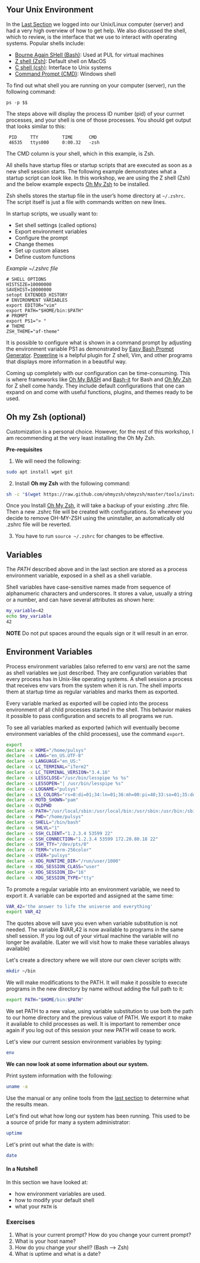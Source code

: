 ## Your Unix Environment 

In the [Last Section](login.md) we logged into our Unix/Linux computer (server) and had a very high overview of how to get help. We also discussed the shell, which to review, is the interface that we use to interact with operating systems. Popular shells include: 

- [Bourne Again SHell (Bash)](https://www.gnu.org/software/bash/): Used at PUL for virtual machines
- [Z shell (Zsh)](https://zsh.sourceforge.io/): Default shell on MacOS
- [C shell (csh)](https://www.ibm.com/docs/en/aix/7.2?topic=shells-c-shell): Interface to Unix systems
- [Command Prompt (CMD)](https://learn.microsoft.com/en-us/windows-server/administration/windows-commands/windows-commands): Windows shell 

To find out what shell you are running on your computer (server), run the following command:

```
ps -p $$
```

The steps above will display the process ID number (pid) of your currnet processes, and your shell is one of those processes. You should get output that looks similar to this: 

```
 PID     TTY         TIME      CMD
 46535   ttys000     0:00.32   -zsh
 ```

The CMD column is your shell, which in this example, is Zsh. 

All shells have startup files or startup scripts that are executed as soon as a new shell session starts. The following example demonstrates what a startup script can look like. In this workshop, we are using the Z shell (Zsh) and the below example expects [Oh My Zsh](https://ohmyz.sh/) to be installed.

Zsh shells stores the startup file in the user’s home directory at `~/.zshrc`. The script itself is just a file with commands written on new lines.

In startup scripts, we usually want to:
- Set shell settings (called options)
- Export environment variables
- Configure the prompt
- Change themes
- Set up custom aliases
- Define custom functions

*Example ~/.zshrc file*

```
# SHELL OPTIONS
HISTSIZE=10000000
SAVEHIST=10000000
setopt EXTENDED_HISTORY
# ENVIRONMENT VARIABLES
export EDITOR="vim"
export PATH="$HOME/bin:$PATH"
# PROMPT
export PS1="> "
# THEME
ZSH_THEME="af-theme"
```

It is possible to configure what is shown in a command prompt by adjusting the
environment variable PS1 as demonstrated by [Easy Bash Prompt Generator](https://ezprompt.net/). [Powerline](https://github.com/powerline/powerline) is a helpful plugin for Z shell, Vim, and other programs that displays more information in a beautiful way.

Coming up completely with our configuration can be time-consuming. This is where
frameworks like [Oh My BASH](https://ohmybash.nntoan.com/) and [Bash-it](https://github.com/Bash-it/bash-it) for Bash and [Oh My Zsh](https://ohmyz.sh/) for Z shell come handy. They include default configurations that one can expand on and come with useful functions, plugins, and themes ready to be used.

## Oh my Zsh (optional)

Customization is a personal choice. However, for the rest of this workshop, I am recommending at the very least installing the Oh My Zsh.

**Pre-requisites**

 1. We will need the following:

```zsh
sudo apt install wget git
```

 2. Install **Oh my Zsh** with the following command:

```zsh
sh -c "$(wget https://raw.github.com/ohmyzsh/ohmyzsh/master/tools/install.sh -O -)"
```

Once you Install [Oh My Zsh](https://ohmyz.sh/), it will take a backup of your existing .zhrc file. Then a new .zshrc file will be created with configurations. So whenever you decide to remove OH-MY-ZSH using the uninstaller, an automatically old .zshrc file will be reverted.

3. You have to run `source ~/.zshrc` for changes to be effective. 

## Variables

The *PATH* described above and in the last section are stored as a process environment variable, exposed in a shell as a shell variable.

Shell variables have case-sensitive names made from sequence of alphanumeric
characters and underscores. It stores a value, usually a string or a number, and can have several attributes as shown here:

```zsh
my_variable=42
echo $my_variable
42
```

**NOTE** Do not put spaces around the equals sign or it will result in an error.

## Environment Variables


Process environment variables (also referred to env vars) are not the same as shell variables we just described. They are configuration variables that every process has in Unix-like operating systems. A shell session a process that receives env vars from the system when it is run. The shell imports them at startup time as regular variables and marks them as exported.


Every variable marked as exported will be copied into the process environment of
all child processes started in the shell. This behavior makes it possible to pass
configuration and secrets to all programs we run.

To see all variables marked as exported (which will eventually become environment
variables of the child processes), use the command `export`.


```zsh
export
declare -x HOME="/home/pulsys"
declare -x LANG="en_US.UTF-8"
declare -x LANGUAGE="en_US:"
declare -x LC_TERMINAL="iTerm2"
declare -x LC_TERMINAL_VERSION="3.4.16"
declare -x LESSCLOSE="/usr/bin/lesspipe %s %s"
declare -x LESSOPEN="| /usr/bin/lesspipe %s"
declare -x LOGNAME="pulsys"
declare -x LS_COLORS="rs=0:di=01;34:ln=01;36:mh=00:pi=40;33:so=01;35:do=01;35:bd=40;33;01:cd=40;33;01:or=40;31;01:mi=00:su=37;41:sg=30;43:ca=30;41:tw=30;42:ow=34;42:st=37;44:ex=01;32:*.tar=01;31:*.tgz=01;31:*.arc=01;31:*.arj=01;31:*.taz=01;31:*.lha=01;31:*.lz4=01;31:*.lzh=01;31:*.lzma=01;31:*.tlz=01;31:*.txz=01;31:*.tzo=01;31:*.t7z=01;31:*.zip=01;31:*.z=01;31:*.dz=01;31:*.gz=01;31:*.lrz=01;31:*.lz=01;31:*.lzo=01;31:*.xz=01;31:*.zst=01;31:*.tzst=01;31:*.bz2=01;31:*.bz=01;31:*.tbz=01;31:*.tbz2=01;31:*.tz=01;31:*.deb=01;31:*.rpm=01;31:*.jar=01;31:*.war=01;31:*.ear=01;31:*.sar=01;31:*.rar=01;31:*.alz=01;31:*.ace=01;31:*.zoo=01;31:*.cpio=01;31:*.7z=01;31:*.rz=01;31:*.cab=01;31:*.wim=01;31:*.swm=01;31:*.dwm=01;31:*.esd=01;31:*.jpg=01;35:*.jpeg=01;35:*.mjpg=01;35:*.mjpeg=01;35:*.gif=01;35:*.bmp=01;35:*.pbm=01;35:*.pgm=01;35:*.ppm=01;35:*.tga=01;35:*.xbm=01;35:*.xpm=01;35:*.tif=01;35:*.tiff=01;35:*.png=01;35:*.svg=01;35:*.svgz=01;35:*.mng=01;35:*.pcx=01;35:*.mov=01;35:*.mpg=01;35:*.mpeg=01;35:*.m2v=01;35:*.mkv=01;35:*.webm=01;35:*.webp=01;35:*.ogm=01;35:*.mp4=01;35:*.m4v=01;35:*.mp4v=01;35:*.vob=01;35:*.qt=01;35:*.nuv=01;35:*.wmv=01;35:*.asf=01;35:*.rm=01;35:*.rmvb=01;35:*.flc=01;35:*.avi=01;35:*.fli=01;35:*.flv=01;35:*.gl=01;35:*.dl=01;35:*.xcf=01;35:*.xwd=01;35:*.yuv=01;35:*.cgm=01;35:*.emf=01;35:*.ogv=01;35:*.ogx=01;35:*.aac=00;36:*.au=00;36:*.flac=00;36:*.m4a=00;36:*.mid=00;36:*.midi=00;36:*.mka=00;36:*.mp3=00;36:*.mpc=00;36:*.ogg=00;36:*.ra=00;36:*.wav=00;36:*.oga=00;36:*.opus=00;36:*.spx=00;36:*.xspf=00;36:"
declare -x MOTD_SHOWN="pam"
declare -x OLDPWD
declare -x PATH="/usr/local/sbin:/usr/local/bin:/usr/sbin:/usr/bin:/sbin:/bin:/usr/games:/usr/local/games:/snap/bin"
declare -x PWD="/home/pulsys"
declare -x SHELL="/bin/bash"
declare -x SHLVL="1"
declare -x SSH_CLIENT="1.2.3.4 53599 22"
declare -x SSH_CONNECTION="1.2.3.4 53599 172.20.80.18 22"
declare -x SSH_TTY="/dev/pts/0"
declare -x TERM="xterm-256color"
declare -x USER="pulsys"
declare -x XDG_RUNTIME_DIR="/run/user/1000"
declare -x XDG_SESSION_CLASS="user"
declare -x XDG_SESSION_ID="16"
declare -x XDG_SESSION_TYPE="tty"
```
To promote a regular variable into an environment variable, we need to export it. A
variable can be exported and assigned at the same time:

```zsh
VAR_42='the answer to life the universe and everything'
export VAR_42
```
The quotes above will save you even when variable substitution is not needed. The variable $VAR_42 is now available to programs in the same shell session. If you log out of your virtual machine the variable will no longer be available. (Later we will visit how to make these variables always available)

Let's create a directory where we will store our own clever scripts with:

```bash
mkdir ~/bin
```

We will make modifications to the PATH. It will make it possible to execute programs in the new directory by name without adding the full path to it:

```bash
export PATH="$HOME/bin:$PATH"
```

We set PATH to a new value, using variable substitution to use both the path to our home directory and the previous value of PATH. We export it to make it available to child processes as well. It is important to remember once again if you log out of this session your new PATH will cease to work.

Let's view our current session environment variables by typing:

```zsh
env
```

**We can now look at some information about our system.**

Print system information with the following:

```zsh
uname -a
```

Use the manual or any online tools from the [last section](login.md) to determine what the results mean.

Let's find out what how long our system has been running. This used to be a source of pride for many a system administrator:

```zsh
uptime
```

Let's print out what the date is with:

```zsh
date
```

#### In a Nutshell

In this section we have looked at:

* how environment variables are used. 
* how to modify your default shell
* what your `PATH` is

### Exercises
 1. What is your current prompt? How do you change your current prompt?
 2. What is your host name?
 3. How do you change your shell? (Bash --> Zsh)
 4. What is uptime and what is a date?